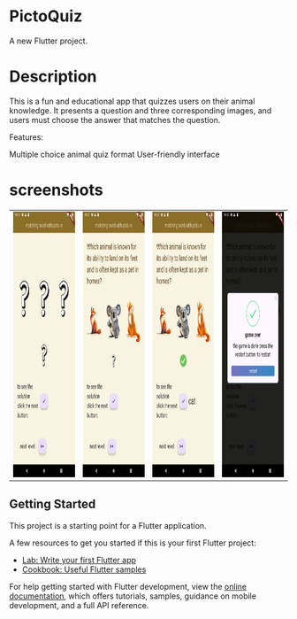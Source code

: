 # PictoQuiz

A new Flutter project.

# Description

This is a fun and educational app that quizzes users on their animal knowledge. It presents a question and three corresponding images, and users must choose the answer that matches the question.

Features:

Multiple choice animal quiz format
User-friendly interface

# screenshots
<table>
 <tr>
    <td><img src="Screenshot_1720179374.png" width=270 height=480 alt='start app'></td>
    <td><img src="Screenshot_1720179404.png" width=270 height=480 alt='first question'></td>
    <td><img src="Screenshot_1720179417.png" width=270 height=480 alt='correct chose'></td>
    <td><img src="Screenshot_1720179494.png" width=270 height=480 alt='end game'></td>
  </tr>
 </table>

## Getting Started

This project is a starting point for a Flutter application.

A few resources to get you started if this is your first Flutter project:

- [Lab: Write your first Flutter app](https://docs.flutter.dev/get-started/codelab)
- [Cookbook: Useful Flutter samples](https://docs.flutter.dev/cookbook)

For help getting started with Flutter development, view the
[online documentation](https://docs.flutter.dev/), which offers tutorials,
samples, guidance on mobile development, and a full API reference.